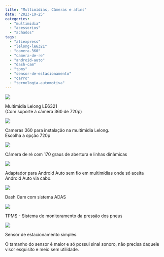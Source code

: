 ```yaml
---
title: "Multimídias, Câmeras e afins"
date: "2023-10-25"
categories:
  - "multimidia"
  - "acessorios"
  - "achados"
tags:
  - "aliexpress"
  - "lelong-le6321"
  - "camera-360"
  - "camera-de-re"
  - "android-auto"
  - "dash-cam"
  - "tpms"
  - "sensor-de-estacionamento"
  - "carro"
  - "tecnologia-automotiva"
---
```


[![](https://garagemdomadeira.com/wp-content/uploads/2024/03/screenshot-2024-03-12-as-21.30.46.jpg?w=1024)](https://mercadolivre.com/sec/1MXmkpk)

Multimídia Lelong LE6321  
(Com suporte à câmera 360 de 720p)

[![](https://garagemdomadeira.com/wp-content/uploads/2024/11/novo-projeto-4.jpg?w=723)](https://s.click.aliexpress.com/e/_DBv6AA5)

Cameras 360 para instalação na multimídia Lelong.  
Escolha a opção 720p

[![](https://garagemdomadeira.com/wp-content/uploads/2023/10/screenshot-2023-10-24-as-11.11.33.jpg?w=1024)](https://s.click.aliexpress.com/e/_DFoSxlv)

Câmera de ré com 170 graus de abertura e linhas dinâmicas

[![](https://garagemdomadeira.com/wp-content/uploads/2023/10/screenshot-2023-10-24-as-11.12.27.jpg?w=873)](https://s.click.aliexpress.com/e/_DecjYYT)

Adaptador para Android Auto sem fio em multimídias onde só aceita Android Auto via cabo.

[![](https://garagemdomadeira.com/wp-content/uploads/2023/10/screenshot-2023-10-24-as-11.16.23.jpg?w=702)](https://s.click.aliexpress.com/e/_DkkOXv1)

Dash Cam com sistema ADAS

[![](https://garagemdomadeira.com/wp-content/uploads/2023/10/screenshot-2023-10-24-as-11.18.07.jpg?w=742)](https://s.click.aliexpress.com/e/_DDT9vTH)

TPMS - Sistema de monitoramento da pressão dos pneus

[![](https://garagemdomadeira.com/wp-content/uploads/2023/10/screenshot-2023-10-25-as-09.42.48.jpg?w=545)](https://s.click.aliexpress.com/e/_DBJwNKr)

Sensor de estacionamento simples

O tamanho do sensor é maior e só possui sinal sonoro, não precisa daquele visor esquisito e meio sem utilidade.
